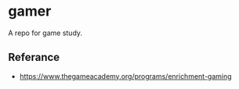 # gamer

A repo for game study.

## Referance

- https://www.thegameacademy.org/programs/enrichment-gaming
